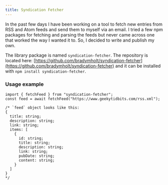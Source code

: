 ```yaml
---
title: Syndication Fetcher
---
```


In the past few days I have been working on a tool to fetch new entries from RSS and Atom feeds and send them to myself via an email. I tried a few npm packages for fetching and parsing the feeds but never came across one that worked the way I wanted it to. So, I decided to write and publish my own.

The library package is named `syndication-fetcher`. The repository is located here: [https://github.com/bradymholt/syndication-fetcher](https://github.com/bradymholt/syndication-fetcher) and it can be installed with `npm install syndication-fetcher`.

### Usage example

```
import { fetchFeed } from "syndication-fetcher";
const feed = await fetchFeed("https://www.geekytidbits.com/rss.xml");

/* `feed` object looks like this:
{
  title: string;
  description: string;
  link: string;
  items: [
    {
      id: string;
      title: string;
      description: string;
      link: string;
      pubDate: string;
      content: string;
    }
  ]
}
*/
```
